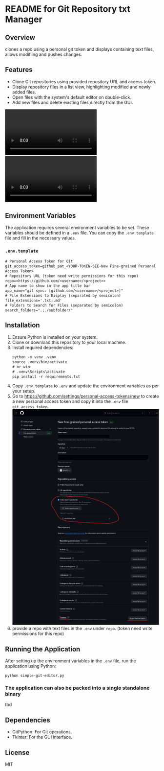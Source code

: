 # README for Git Repository txt Manager

## Overview
clones a repo using a personal git token and displays containing text files, allows modifiing and pushes changes.

## Features
- Clone Git repositories using provided repository URL and access token.
- Display repository files in a list view, highlighting modified and newly added files.
- Open files with the system's default editor on double-click.
- Add new files and delete existing files directly from the GUI.

![git-sync-demo.mp4](https://github.com/jank84/git-text-sync/raw/main/git-sync-demo.mp4)
<video src="https://github.com/jank84/git-text-sync/raw/main/git-sync-demo.mp4" controls title="Title"></video>

## Environment Variables
The application requires several environment variables to be set. These variables should be defined in a `.env` file. You can copy the `.env.template` file and fill in the necessary values.

### `.env.template`
```
# Personal Access Token for Git
git_access_token=github_pat_<YOUR-TOKEN-SEE-New Fine-grained Personal Access Token>
# Repository URL (token need write permissions for this repo)
repo=<https://github.com/<username>/<project>>
# App name to show in the app title bar
app_name="git sync: [github.com/<username>/<project>]"
# File Extensions to Display (separated by semicolon)
file_extensions='.txt;.md'
# Folders to Search for Files (separated by semicolon)
search_folders=".;./subfolder/"
```

## Installation
1. Ensure Python is installed on your system.
2. Clone or download this repository to your local machine.
3. Install required dependencies:
   ```
   python -m venv .venv
   source .venv/bin/activate
   # or win: 
   # .venv\Scripts\activate
   pip install -r requirements.txt
   ```
4. Copy `.env.template` to `.env` and update the environment variables as per your setup.
5. Go to https://github.com/settings/personal-access-tokens/new to create a new personal access token and copy it into the `.env` file `git_access_token`.
![Alt text](<New Fine-grained Personal Access Token.png>)
6. provide a repo with text files in the `.env` under `repo`. (token need write permissions for this repo)

## Running the Application
After setting up the environment variables in the `.env` file, run the application using Python:
```
python simple-git-editor.py
```
### The application can also be packed into a single standalone binary
tbd

## Dependencies
- GitPython: For Git operations.
- Tkinter: For the GUI interface.

## License
MIT
